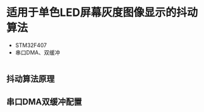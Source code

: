 # 适用于单色LED屏幕灰度图像显示的抖动算法
* STM32F407
* 串口DMA、双缓冲
<div align="center"><img src="" ></div>

## 抖动算法原理

## 串口DMA双缓冲配置

